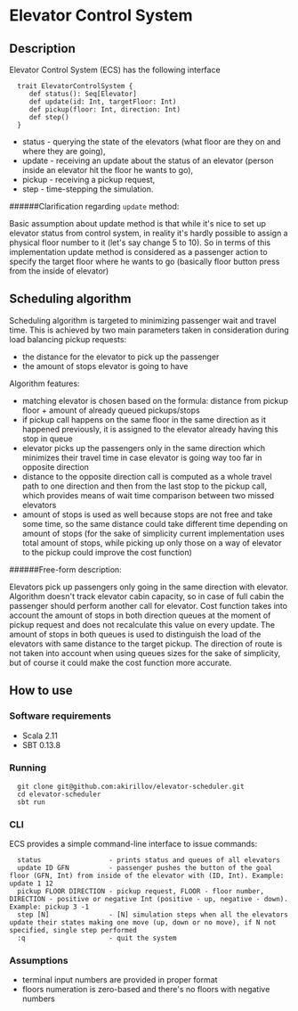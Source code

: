 # Elevator Control System
## Description

Elevator Control System (ECS) has the following interface

      trait ElevatorControlSystem {
         def status(): Seq[Elevator]
         def update(id: Int, targetFloor: Int)
         def pickup(floor: Int, direction: Int)
         def step()
      }

* status    - querying the state of the elevators (what floor are they on and where they are going),
* update    - receiving an update about the status of an elevator (person inside an elevator hit the floor he wants to go), 
* pickup    - receiving a pickup request,
* step      - time-stepping the simulation.

######Clarification regarding `update` method:

Basic assumption about update method is that while it's nice to set up elevator status from control system, in reality it's 
hardly possible to assign a physical floor number to it (let's say change 5 to 10). So in terms of this implementation update method is considered as 
 a passenger action to specify the target floor where he wants to go (basically floor button press from the inside of elevator)

## Scheduling algorithm
Scheduling algorithm is targeted to minimizing passenger wait and travel time. This is achieved by two main parameters 
taken in consideration during load balancing pickup requests: 
 - the distance for the elevator to pick up the passenger
 - the amount of stops elevator is going to have
 
Algorithm features:
 
 * matching elevator is chosen based on the formula: distance from pickup floor + amount of already queued pickups/stops
 * if pickup call happens on the same floor in the same direction as it happened previously, it is assigned to the elevator 
 already having this stop in queue
 * elevator picks up the passengers only in the same direction which minimizes their travel time in case elevator is going 
 way too far in opposite direction
 * distance to the opposite direction call is computed as a whole travel path to one direction and then from the last stop to the pickup call,
    which provides means of wait time comparison between two missed elevators
 * amount of stops is used as well because stops are not free and take some time, so the same distance could take different time 
 depending on amount of stops (for the sake of simplicity current implementation uses total amount of stops, while picking up only
 those on a way of elevator to the pickup could improve the cost function)
   
######Free-form description:

Elevators pick up passengers only going in the same direction with elevator. Algorithm doesn't track elevator cabin capacity, so in case 
of full cabin the passenger should perform another call for elevator. Cost function takes into account the amount of stops in both 
direction queues at the moment of pickup request and does not recalculate this value on every update. The amount of stops in both queues is used to distinguish the load of the elevators with same distance to the target pickup.
The direction of route is not taken into account when using queues sizes for the sake of simplicity, but of course it could make the cost
 function more accurate.
 
## How to use
### Software requirements

* Scala 2.11
* SBT 0.13.8

### Running

      git clone git@github.com:akirillov/elevator-scheduler.git
      cd elevator-scheduler
      sbt run


### CLI
ECS provides a simple command-line interface to issue commands:
 

      status                 - prints status and queues of all elevators
      update ID GFN          - passenger pushes the button of the goal floor (GFN, Int) from inside of the elevator with (ID, Int). Example: update 1 12
      pickup FLOOR DIRECTION - pickup request, FLOOR - floor number,  DIRECTION - positive or negative Int (positive - up, negative - down). Example: pickup 3 -1
      step [N]               - [N] simulation steps when all the elevators update their states making one move (up, down or no move), if N not specified, single step performed
      :q                     - quit the system


### Assumptions

- terminal input numbers are provided in proper format
- floors numeration is zero-based and there's no floors with negative numbers
